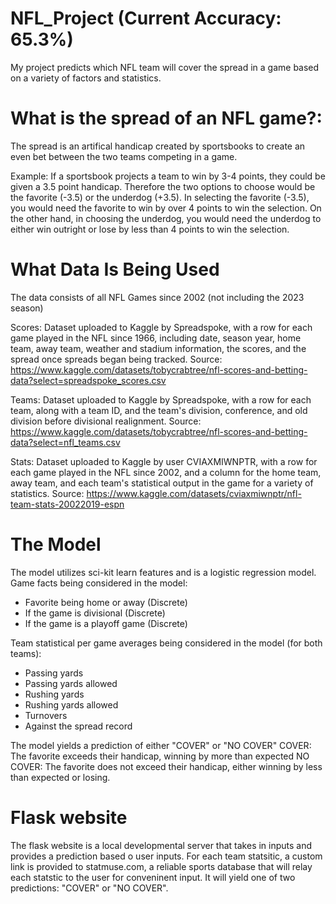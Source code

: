 # NFL_Project (Current Accuracy: 65.3%)

My project predicts which NFL team will cover the spread in a game based on a variety of factors and statistics. 

# What is the spread of an NFL game?: 
The spread is an artifical handicap created by sportsbooks to create an even bet between the two teams competing in a game. 

Example: If a sportsbook projects a team to win by 3-4 points, they could be given a 3.5 point handicap. Therefore the two options to choose would be the favorite (-3.5) or the underdog (+3.5). In selecting the favorite (-3.5), you would need the favorite to win by over 4 points to win the selection. On the other hand, in choosing the underdog, you would need the underdog to either win outright or lose by less than 4 points to win the selection.

# What Data Is Being Used
The data consists of all NFL Games since 2002 (not including the 2023 season)

Scores: Dataset uploaded to Kaggle by Spreadspoke, with a row for each game played in the NFL since 1966, including date, season year, home team, away team, weather and stadium information, the scores, and the spread once spreads began being tracked. Source: https://www.kaggle.com/datasets/tobycrabtree/nfl-scores-and-betting-data?select=spreadspoke_scores.csv

Teams:  Dataset uploaded to Kaggle by Spreadspoke, with a row for each team, along with a team ID, and the team's division, conference, and old division before divisional realignment. Source: https://www.kaggle.com/datasets/tobycrabtree/nfl-scores-and-betting-data?select=nfl_teams.csv

Stats: Dataset uploaded to Kaggle by user CVIAXMIWNPTR, with a row for each game played in the NFL since 2002, and a column for the home team, away team, and each team's statistical output in the game for a variety of statistics. Source: https://www.kaggle.com/datasets/cviaxmiwnptr/nfl-team-stats-20022019-espn

# The Model
The model utilizes sci-kit learn features and is a logistic regression model. 
Game facts being considered in the model:
- Favorite being home or away (Discrete)
- If the game is divisional (Discrete)
- If the game is a playoff game (Discrete)

Team statistical per game averages being considered in the model (for both teams):
- Passing yards
- Passing yards allowed
- Rushing yards
- Rushing yards allowed
- Turnovers
- Against the spread record

The model yields a prediction of either "COVER" or "NO COVER"
COVER: The favorite exceeds their handicap, winning by more than expected
NO COVER: The favorite does not exceed their handicap, either winning by less than expected or losing.

# Flask website
The flask website is a local developmental server that takes in inputs and provides a prediction based o user inputs. For each team statsitic, a custom link is provided to statmuse.com, a reliable sports database that will relay each statstic to the user for conveninent input. It will yield one of two predictions: "COVER" or "NO COVER".


